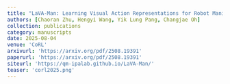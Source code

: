 ```yaml
---
title: "LaVA-Man: Learning Visual Action Representations for Robot Manipulation"
authors: [Chaoran Zhu, Hengyi Wang, Yik Lung Pang, Changjae Oh]
collection: publications
category: manuscripts
date: 2025-08-04
venue: 'CoRL'
arxivurl: 'https://arxiv.org/pdf/2508.19391'
paperurl: 'https://arxiv.org/pdf/2508.19391'
siteurl: 'https://qm-ipalab.github.io/LaVA-Man/'
teaser: 'corl2025.png'
---
```


